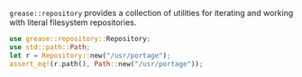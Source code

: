 `grease::repository` provides a collection of utilities for iterating and
working with literal filesystem repositories.

```rust
use grease::repository::Repository;
use std::path::Path;
let r = Repository::new("/usr/portage");
assert_eq!(r.path(), Path::new("/usr/portage"));
```
